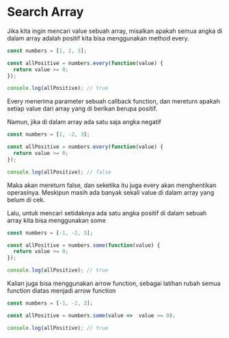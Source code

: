 # Search Array

Jika kita ingin mencari value sebuah array, misalkan apakah semua angka di dalam array adalah positif kita bisa menggunakan method every.

```javascript
const numbers = [1, 2, 3];

const allPositive = numbers.every(function(value) {
  return value >= 0;
});

console.log(allPositive); // true
```

Every menerima parameter sebuah callback function, dan mereturn apakah setiap value dari array yang di berikan berupa positif.

Namun, jika di dalam array ada satu saja angka negatif

```javascript
const numbers = [1, -2, 3];

const allPositive = numbers.every(function(value) {
  return value >= 0;
});

console.log(allPositive); // false
```

Maka akan mereturn false, dan seketika itu juga every akan menghentikan operasinya. Meskipun masih ada banyak sekali value di dalam array yang belum di cek.

Lalu, untuk mencari setidaknya ada satu angka positif di dalam sebuah array kita bisa menggunakan some

```javascript
const numbers = [-1, -2, 3];

const allPositive = numbers.some(function(value) {
  return value >= 0;
});

console.log(allPositive); // true
```

Kalian juga bisa menggunakan arrow function, sebagai latihan rubah semua function diatas menjadi arrow function

```javascript
const numbers = [-1, -2, 3];

const allPositive = numbers.some(value =>  value >= 0);

console.log(allPositive); // true

```